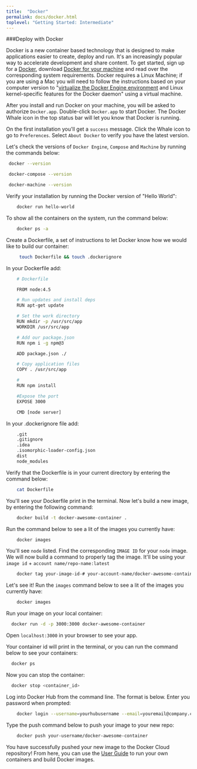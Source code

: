 ```yaml
---
title:  "Docker"
permalink: docs/docker.html
toplevel: "Getting Started: Intermediate"
---
```


###Deploy with Docker

Docker is a new container based technology that is designed to make applications easier to create, deploy and run. It's an increasingly popular way to accelerate development and share content. To get started, sign up for a [Docker](https://cloud.docker.com), download [Docker for your machine](https://www.docker.com/products/docker) and read over the corresponding system requirements. Docker requires a Linux Machine; if you are using a Mac you will need to follow the instructions based on your computer version to "[virtualize the Docker Engine environment](https://docs.docker.com/engine/installation/mac/#/docker-for-mac) and Linux kernel-specific features for the Docker daemon" using a virtual machine.

After you install and run Docker on your machine, you will be asked to authorize `Docker.app`. Double-click `Docker.app` to start Docker. The Docker Whale icon in the top status bar will let you know that Docker is running.

On the first installation you'll get a `success` message. Click the Whale icon to go to `Preferences`. Select `About Docker` to verify you have the latest version.

Let's check the versions of `Docker Engine`, `Compose` and `Machine` by running the commands below:

```bash
 docker --version

 docker-compose --version

 docker-machine --version
```

Verify your installation by running the Docker version of "Hello World":

```bash
	docker run hello-world
```

To show all the containers on the system, run the command below:

```bash
	docker ps -a
```

Create a Dockerfile, a set of instructions to let Docker know how we would like to build our container:

```bash
	 touch Dockerfile && touch .dockerignore
```

In your Dockerfile add:

```bash
	# Dockerfile

	FROM node:4.5

	# Run updates and install deps
	RUN apt-get update

	# Set the work directory
	RUN mkdir -p /usr/src/app
	WORKDIR /usr/src/app

	# Add our package.json
	RUN npm i -g npm@3

	ADD package.json ./

	# Copy application files
	COPY . /usr/src/app

	#
	RUN npm install

	#Expose the port
	EXPOSE 3000

	CMD [node server]
```

In your .dockerignore file add:

```bash
	.git
	.gitignore
	.idea
	.isomorphic-loader-config.json
	dist
	node_modules
```

Verify that the Dockerfile is in your current directory by entering the command below:

```bash
	cat Dockerfile
```

You'll see your Dockerfile print in the terminal. Now let's build a new image, by entering the following command:

```bash
	docker build -t docker-awesome-container .
```

Run the command below to see a lit of the images you currently have:

```bash
	docker images
```

You'll see `node` listed. Find the corresponding `IMAGE ID` for your `node` image. We will now build a command to properly tag the image. It'll be using your `image id` + `account name/repo-name:latest`

```bash
	docker tag your-image-id-# your-account-name/docker-awesome-container:latest
```

Let's see it! Run the `images` command below to see a lit of the images you currently have:

```bash
	docker images
```

Run your image on your local container:

```bash
  docker run -d -p 3000:3000 docker-awesome-container
```

Open `localhost:3000` in your browser to see your app.

Your container id will print in the terminal, or you can run the command below to see your containers:

```bash
  docker ps
```

Now you can stop the container:

```bash
  docker stop <container_id>
```

Log into Docker Hub from the command line. The format is below. Enter you password when prompted:

```bash
	docker login --username=yourhubusername --email=youremail@company.com
```

Type the push command below to push your image to your new repo:

```bash
	docker push your-username/docker-awesome-container
```

You have successfully pushed your new image to the Docker Cloud repository! From here, you can use the [User Guide](https://docs.docker.com/engine/userguide/intro/) to run your own containers and build Docker images.
